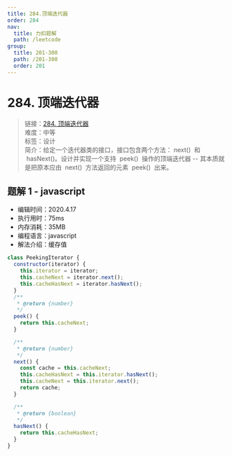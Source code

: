 ```yaml
---
title: 284.顶端迭代器
order: 284
nav:
  title: 力扣题解
  path: /leetcode
group:
  title: 201-300
  path: /201-300
  order: 201
---
```


# 284. 顶端迭代器

> 链接：[284. 顶端迭代器](https://leetcode-cn.com/problems/peeking-iterator/)  
> 难度：中等  
> 标签：设计  
> 简介：给定一个迭代器类的接口，接口包含两个方法： next()  和  hasNext()。设计并实现一个支持  peek()  操作的顶端迭代器 -- 其本质就是把原本应由  next()  方法返回的元素  peek()  出来。

## 题解 1 - javascript

- 编辑时间：2020.4.17
- 执行用时：75ms
- 内存消耗：35MB
- 编程语言：javascript
- 解法介绍：缓存值

```javascript
class PeekingIterator {
  constructor(iterator) {
    this.iterator = iterator;
    this.cacheNext = iterator.next();
    this.cacheHasNext = iterator.hasNext();
  }
  /**
   * @return {number}
   */
  peek() {
    return this.cacheNext;
  }

  /**
   * @return {number}
   */
  next() {
    const cache = this.cacheNext;
    this.cacheHasNext = this.iterator.hasNext();
    this.cacheNext = this.iterator.next();
    return cache;
  }

  /**
   * @return {boolean}
   */
  hasNext() {
    return this.cacheHasNext;
  }
}
```
